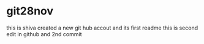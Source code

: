 # git28nov
this is shiva created a new git hub accout and its first readme
this is second edit in github and 2nd commit
